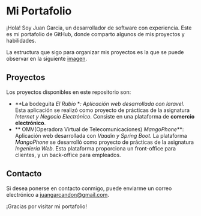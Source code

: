 # Mi Portafolio

¡Hola! Soy Juan Garcia, un desarrollador de software con experiencia. Este es mi portafolio de GitHub, donde comparto algunos de mis proyectos y habilidades.

La estructura que sigo para organizar mis proyectos es la que se puede observar en la siguiente [imagen](./img/Portafolio-organizacion-directorios-2324.png).

## Proyectos
Los proyectos disponibles en este repositorio son:
   - **La bodeguita *El Rubio* **: Aplicación web desarrollada con *laravel**. Esta aplicación se realizó como proyecto de prácticas de la asignatura *Internet y Negocio Electrónico*. Consiste en una plataforma de **comercio electrónico**.
   - ** OMV(Operadora Virtual de Telecomunicaciones) *MangoPhone***: Aplicación web desarrollada con *Vaadin y Spring Boot*. La plataforma *MangoPhone* se desarrolló como proyecto de prácticas de la asignatura *Ingeniería Web*. Esta plataforma proporciona un front-office para clientes, y un back-office para empleados.

## Contacto

Si desea ponerse en contacto conmigo, puede enviarme un correo electrónico a juangarcandon@gmail.com.

¡Gracias por visitar mi portafolio!
